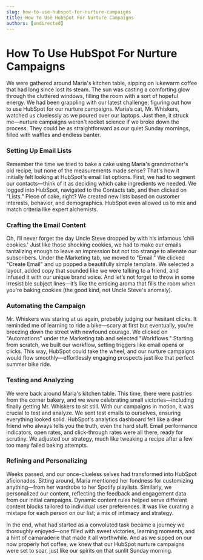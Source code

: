 ```yaml
---
slug: how-to-use-hubspot-for-nurture-campaigns
title: How To Use HubSpot For Nurture Campaigns
authors: [undirected]
---
```



# How To Use HubSpot For Nurture Campaigns

We were gathered around Maria's kitchen table, sipping on lukewarm coffee that had long since lost its steam. The sun was casting a comforting glow through the cluttered windows, filling the room with a sort of hopeful energy. We had been grappling with our latest challenge: figuring out how to use HubSpot for our nurture campaigns. Maria’s cat, Mr. Whiskers, watched us cluelessly as we poured over our laptops. Just then, it struck me—nurture campaigns weren't rocket science if we broke down the process. They could be as straightforward as our quiet Sunday mornings, filled with waffles and endless banter.

### Setting Up Email Lists

Remember the time we tried to bake a cake using Maria's grandmother's old recipe, but none of the measurements made sense? That's how it initially felt looking at HubSpot's email list options. First, we had to segment our contacts—think of it as deciding which cake ingredients we needed. We logged into HubSpot, navigated to the Contacts tab, and then clicked on "Lists." Piece of cake, right? We created new lists based on customer interests, behavior, and demographics. HubSpot even allowed us to mix and match criteria like expert alchemists.

### Crafting the Email Content

Oh, I’ll never forget the day Uncle Steve dropped by with his infamous 'chili cookies.' Just like those shocking cookies, we had to make our emails tantalizing enough to leave an impression but not too strange to alienate our subscribers. Under the Marketing tab, we moved to "Email." We clicked "Create Email" and up popped a beautifully simple template. We selected a layout, added copy that sounded like we were talking to a friend, and infused it with our unique brand voice. And let’s not forget to throw in some irresistible subject lines—it’s like the enticing aroma that fills the room when you're baking cookies (the good kind, not Uncle Steve's anomaly).

### Automating the Campaign

Mr. Whiskers was staring at us again, probably judging our hesitant clicks. It reminded me of learning to ride a bike—scary at first but eventually, you're breezing down the street with newfound courage. We clicked on "Automations" under the Marketing tab and selected "Workflows." Starting from scratch, we built our workflow, setting triggers like email opens or clicks. This way, HubSpot could take the wheel, and our nurture campaigns would flow smoothly—effortlessly engaging prospects just like that perfect summer bike ride.

### Testing and Analyzing

We were back around Maria's kitchen table. This time, there were pastries from the corner bakery, and we were celebrating small victories—including finally getting Mr. Whiskers to sit still. With our campaigns in motion, it was crucial to test and analyze. We sent test emails to ourselves, ensuring everything looked solid. HubSpot's analytics dashboard felt like a dear friend who always tells you the truth, even the hard stuff. Email performance indicators, open rates, and click-through rates were all there, ready for scrutiny. We adjusted our strategy, much like tweaking a recipe after a few too many failed baking attempts.

### Refining and Personalizing

Weeks passed, and our once-clueless selves had transformed into HubSpot aficionados. Sitting around, Maria mentioned her fondness for customizing anything—from her wardrobe to her Spotify playlists. Similarly, we personalized our content, reflecting the feedback and engagement data from our initial campaigns. Dynamic content rules helped serve different content blocks tailored to individual user preferences. It was like curating a mixtape for each person on our list; a mix of intimacy and strategy.

In the end, what had started as a convoluted task became a journey we thoroughly enjoyed—one filled with sweet victories, learning moments, and a hint of camaraderie that made it all worthwhile. And as we sipped on our now properly hot coffee, we knew that our HubSpot nurture campaigns were set to soar, just like our spirits on that sunlit Sunday morning.

